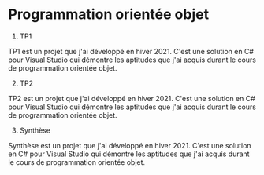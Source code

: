 
# Programmation orientée objet

1. TP1

TP1 est un projet que j'ai développé en hiver 2021. C'est une solution en C# pour Visual Studio qui démontre les aptitudes que j'ai acquis durant le cours de programmation orientée objet.

2. TP2

TP2 est un projet que j'ai développé en hiver 2021. C'est une solution en C# pour Visual Studio qui démontre les aptitudes que j'ai acquis durant le cours de programmation orientée objet.

3. Synthèse

Synthèse est un projet que j'ai développé en hiver 2021. C'est une solution en C# pour Visual Studio qui démontre les aptitudes que j'ai acquis durant le cours de programmation orientée objet.